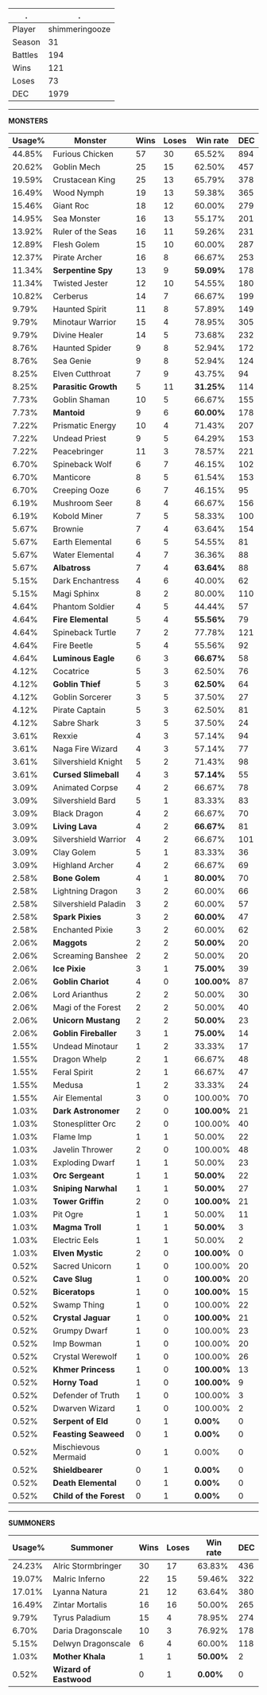 .|.
|-|-
Player|shimmeringooze
Season|31
Battles|194
Wins|121
Loses|73
DEC|1979

---
**MONSTERS**

Usage%|Monster|Wins|Loses|Win rate|DEC|
-|-|-|-|-|-|
44.85%|Furious Chicken|57|30|65.52%|894|
20.62%|Goblin Mech|25|15|62.50%|457|
19.59%|Crustacean King|25|13|65.79%|378|
16.49%|Wood Nymph|19|13|59.38%|365|
15.46%|Giant Roc|18|12|60.00%|279|
14.95%|Sea Monster|16|13|55.17%|201|
13.92%|Ruler of the Seas|16|11|59.26%|231|
12.89%|Flesh Golem|15|10|60.00%|287|
12.37%|Pirate Archer|16|8|66.67%|253|
11.34%|**Serpentine Spy**|13|9|**59.09%**|178|
11.34%|Twisted Jester|12|10|54.55%|180|
10.82%|Cerberus|14|7|66.67%|199|
9.79%|Haunted Spirit|11|8|57.89%|149|
9.79%|Minotaur Warrior|15|4|78.95%|305|
9.79%|Divine Healer|14|5|73.68%|232|
8.76%|Haunted Spider|9|8|52.94%|172|
8.76%|Sea Genie|9|8|52.94%|124|
8.25%|Elven Cutthroat|7|9|43.75%|94|
8.25%|**Parasitic Growth**|5|11|**31.25%**|114|
7.73%|Goblin Shaman|10|5|66.67%|155|
7.73%|**Mantoid**|9|6|**60.00%**|178|
7.22%|Prismatic Energy|10|4|71.43%|207|
7.22%|Undead Priest|9|5|64.29%|153|
7.22%|Peacebringer|11|3|78.57%|221|
6.70%|Spineback Wolf|6|7|46.15%|102|
6.70%|Manticore|8|5|61.54%|153|
6.70%|Creeping Ooze|6|7|46.15%|95|
6.19%|Mushroom Seer|8|4|66.67%|156|
6.19%|Kobold Miner|7|5|58.33%|100|
5.67%|Brownie|7|4|63.64%|154|
5.67%|Earth Elemental|6|5|54.55%|81|
5.67%|Water Elemental|4|7|36.36%|88|
5.67%|**Albatross**|7|4|**63.64%**|88|
5.15%|Dark Enchantress|4|6|40.00%|62|
5.15%|Magi Sphinx|8|2|80.00%|110|
4.64%|Phantom Soldier|4|5|44.44%|57|
4.64%|**Fire Elemental**|5|4|**55.56%**|79|
4.64%|Spineback Turtle|7|2|77.78%|121|
4.64%|Fire Beetle|5|4|55.56%|92|
4.64%|**Luminous Eagle**|6|3|**66.67%**|58|
4.12%|Cocatrice|5|3|62.50%|76|
4.12%|**Goblin Thief**|5|3|**62.50%**|64|
4.12%|Goblin Sorcerer|3|5|37.50%|27|
4.12%|Pirate Captain|5|3|62.50%|81|
4.12%|Sabre Shark|3|5|37.50%|24|
3.61%|Rexxie|4|3|57.14%|94|
3.61%|Naga Fire Wizard|4|3|57.14%|77|
3.61%|Silvershield Knight|5|2|71.43%|98|
3.61%|**Cursed Slimeball**|4|3|**57.14%**|55|
3.09%|Animated Corpse|4|2|66.67%|78|
3.09%|Silvershield Bard|5|1|83.33%|83|
3.09%|Black Dragon|4|2|66.67%|70|
3.09%|**Living Lava**|4|2|**66.67%**|81|
3.09%|Silvershield Warrior|4|2|66.67%|101|
3.09%|Clay Golem|5|1|83.33%|36|
3.09%|Highland Archer|4|2|66.67%|69|
2.58%|**Bone Golem**|4|1|**80.00%**|70|
2.58%|Lightning Dragon|3|2|60.00%|66|
2.58%|Silvershield Paladin|3|2|60.00%|57|
2.58%|**Spark Pixies**|3|2|**60.00%**|47|
2.58%|Enchanted Pixie|3|2|60.00%|62|
2.06%|**Maggots**|2|2|**50.00%**|20|
2.06%|Screaming Banshee|2|2|50.00%|20|
2.06%|**Ice Pixie**|3|1|**75.00%**|39|
2.06%|**Goblin Chariot**|4|0|**100.00%**|87|
2.06%|Lord Arianthus|2|2|50.00%|30|
2.06%|Magi of the Forest|2|2|50.00%|40|
2.06%|**Unicorn Mustang**|2|2|**50.00%**|23|
2.06%|**Goblin Fireballer**|3|1|**75.00%**|14|
1.55%|Undead Minotaur|1|2|33.33%|17|
1.55%|Dragon Whelp|2|1|66.67%|48|
1.55%|Feral Spirit|2|1|66.67%|47|
1.55%|Medusa|1|2|33.33%|24|
1.55%|Air Elemental|3|0|100.00%|70|
1.03%|**Dark Astronomer**|2|0|**100.00%**|21|
1.03%|Stonesplitter Orc|2|0|100.00%|40|
1.03%|Flame Imp|1|1|50.00%|22|
1.03%|Javelin Thrower|2|0|100.00%|48|
1.03%|Exploding Dwarf|1|1|50.00%|23|
1.03%|**Orc Sergeant**|1|1|**50.00%**|22|
1.03%|**Sniping Narwhal**|1|1|**50.00%**|27|
1.03%|**Tower Griffin**|2|0|**100.00%**|21|
1.03%|Pit Ogre|1|1|50.00%|11|
1.03%|**Magma Troll**|1|1|**50.00%**|3|
1.03%|Electric Eels|1|1|50.00%|2|
1.03%|**Elven Mystic**|2|0|**100.00%**|0|
0.52%|Sacred Unicorn|1|0|100.00%|20|
0.52%|**Cave Slug**|1|0|**100.00%**|20|
0.52%|**Biceratops**|1|0|**100.00%**|15|
0.52%|Swamp Thing|1|0|100.00%|22|
0.52%|**Crystal Jaguar**|1|0|**100.00%**|21|
0.52%|Grumpy Dwarf|1|0|100.00%|23|
0.52%|Imp Bowman|1|0|100.00%|20|
0.52%|Crystal Werewolf|1|0|100.00%|26|
0.52%|**Khmer Princess**|1|0|**100.00%**|13|
0.52%|**Horny Toad**|1|0|**100.00%**|9|
0.52%|Defender of Truth|1|0|100.00%|3|
0.52%|Dwarven Wizard|1|0|100.00%|2|
0.52%|**Serpent of Eld**|0|1|**0.00%**|0|
0.52%|**Feasting Seaweed**|0|1|**0.00%**|0|
0.52%|Mischievous Mermaid|0|1|0.00%|0|
0.52%|**Shieldbearer**|0|1|**0.00%**|0|
0.52%|**Death Elemental**|0|1|**0.00%**|0|
0.52%|**Child of the Forest**|0|1|**0.00%**|0|

---
**SUMMONERS**

Usage%|Summoner|Wins|Loses|Win rate|DEC|
-|-|-|-|-|-|
24.23%|Alric Stormbringer|30|17|63.83%|436|
19.07%|Malric Inferno|22|15|59.46%|322|
17.01%|Lyanna Natura|21|12|63.64%|380|
16.49%|Zintar Mortalis|16|16|50.00%|265|
9.79%|Tyrus Paladium|15|4|78.95%|274|
6.70%|Daria Dragonscale|10|3|76.92%|178|
5.15%|Delwyn Dragonscale|6|4|60.00%|118|
1.03%|**Mother Khala**|1|1|**50.00%**|2|
0.52%|**Wizard of Eastwood**|0|1|**0.00%**|0|
